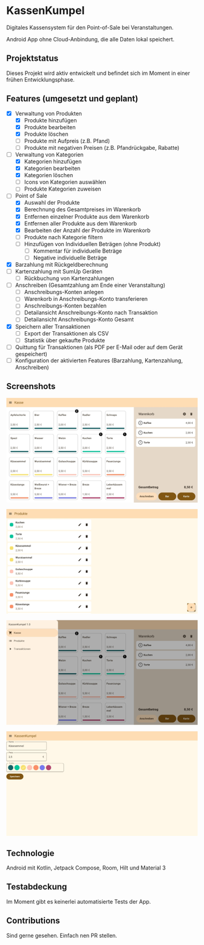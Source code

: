 # KassenKumpel

Digitales Kassensystem für den Point-of-Sale bei Veranstaltungen.

Android App ohne Cloud-Anbindung, die alle Daten lokal speichert.

## Projektstatus

Dieses Projekt wird aktiv entwickelt und befindet sich im Moment in einer frühen Entwicklungsphase.

## Features (umgesetzt und geplant)

- [x] Verwaltung von Produkten
    - [x] Produkte hinzufügen
    - [x] Produkte bearbeiten
    - [x] Produkte löschen
    - [ ] Produkte mit Aufpreis (z.B. Pfand)
    - [ ] Produkte mit negativen Preisen (z.B. Pfandrückgabe, Rabatte)
- [ ] Verwaltung von Kategorien
    - [x] Kategorien hinzufügen
    - [x] Kategorien bearbeiten
    - [x] Kategorien löschen
    - [ ] Icons von Kategorien auswählen
    - [ ] Produkte Kategorien zuweisen
- [ ] Point of Sale
    - [x] Auswahl der Produkte
    - [x] Berechnung des Gesamtpreises im Warenkorb
    - [x] Entfernen einzelner Produkte aus dem Warenkorb
    - [x] Entfernen aller Produkte aus dem Warenkorb
    - [x] Bearbeiten der Anzahl der Produkte im Warenkorb
    - [ ] Produkte nach Kategorie filtern
    - [ ] Hinzufügen von Individuellen Beträgen (ohne Produkt)
        - [ ] Kommentar für individuelle Beträge
        - [ ] Negative individuelle Beträge
- [x] Barzahlung mit Rückgeldberechnung
- [ ] Kartenzahlung mit SumUp Geräten
    - [ ] Rückbuchung von Kartenzahlungen
- [ ] Anschreiben (Gesamtzahlung am Ende einer Veranstaltung)
    - [ ] Anschreibungs-Konten anlegen
    - [ ] Warenkorb in Anschreibungs-Konto transferieren
    - [ ] Anschreibungs-Konten bezahlen
    - [ ] Detailansicht Anschreibungs-Konto nach Transaktion
    - [ ] Detailansicht Anschreibungs-Konto Gesamt
- [x] Speichern aller Transaktionen
    - [ ] Export der Transaktionen als CSV
    - [ ] Statistik über gekaufte Produkte
- [ ] Quittung für Transaktionen (als PDF per E-Mail oder auf dem Gerät gespeichert)
- [ ] Konfiguration der aktivierten Features (Barzahlung, Kartenzahlung, Anschreiben)

## Screenshots

![point-of-sale.jpg](docs/images/point-of-sale.jpg)

![navigation.jpg](docs/images/navigation.jpg)

![products.jpg](docs/images/products.jpg)

![edit-product.jpg](docs/images/edit-product.jpg)

## Technologie

Android mit Kotlin, Jetpack Compose, Room, Hilt und Material 3

## Testabdeckung

Im Moment gibt es keinerlei automatisierte Tests der App.

## Contributions

Sind gerne gesehen. Einfach nen PR stellen.